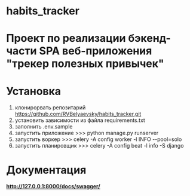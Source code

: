 # habits_tracker
# Проект по реализации бэкенд-части SPA веб-приложения "трекер полезных привычек"
# Установка 
1. клонирорвать репозитарий https://github.com/RVBelyaevsky/habits_tracker.git
2. установить зависимости из файла requirements.txt
3. заполнить .env.sample
4. запустить приложение >>> python manage.py runserver
5. запустить воркер >>> celery -A config worker -l INFO --pool=solo
6. запустить планировщик >>> celery -A config beat -l info -S django
# Документация
**http://127.0.0.1:8000/docs/swagger/**